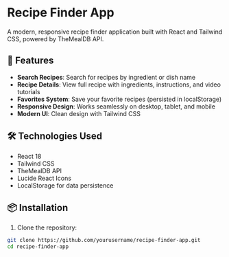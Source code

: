 # Recipe Finder App

A modern, responsive recipe finder application built with React and Tailwind CSS, powered by TheMealDB API.

## 🚀 Features

- **Search Recipes**: Search for recipes by ingredient or dish name
- **Recipe Details**: View full recipe with ingredients, instructions, and video tutorials
- **Favorites System**: Save your favorite recipes (persisted in localStorage)
- **Responsive Design**: Works seamlessly on desktop, tablet, and mobile
- **Modern UI**: Clean design with Tailwind CSS

## 🛠️ Technologies Used

- React 18
- Tailwind CSS
- TheMealDB API
- Lucide React Icons
- LocalStorage for data persistence

## 📦 Installation

1. Clone the repository:
```bash
git clone https://github.com/yourusername/recipe-finder-app.git
cd recipe-finder-app